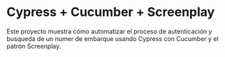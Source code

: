 # Cypress + Cucumber + Screenplay

Este proyecto muestra cómo automatizar el proceso de autenticación y busqueda de un numer de embarque usando Cypress con Cucumber y el patrón Screenplay.
